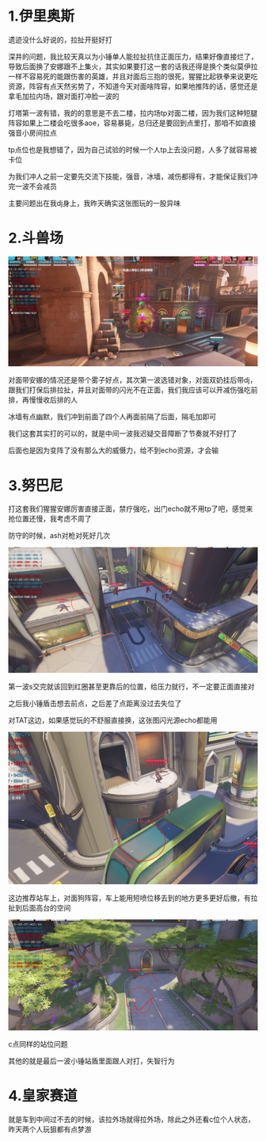 # 1.伊里奥斯

遗迹没什么好说的，拉扯开挺好打

深井的问题，我比较天真以为小锤单人能拉扯抗住正面压力，结果好像直接烂了，导致后面换了安娜跟不上集火，其实如果要打这一套的话我还得是换个类似莫伊拉一样不容易死的能跟伤害的英雄，并且对面后三抱的很死，猩猩比起铁拳来说更吃资源，阵容有点天然劣势了，不知道今天对面啥阵容，如果地推阵的话，感觉还是拿毛加拉内场，跟对面打冲脸一波的



灯塔第一波有错，我的的意思是不去二楼，拉内场tp对面二楼，因为我们这种短腿阵容如果上二楼会吃很多aoe，容易暴毙，总归还是要回到点里打，那咱不如直接强音小房间拉点

tp点位也是我想错了，因为自己试验的时候一个人tp上去没问题，人多了就容易被卡位

为我们冲人之前一定要先交流下技能，强音，冰墙，减伤都得有，才能保证我们冲完一波不会减员

主要问题出在我dj身上，我昨天确实这张图玩的一股异味



# 2.斗兽场

![image-20231210104916131](image/image-20231210104916131.png)

对面带安娜的情况还是带个雾子好点，其次第一波选错对象，对面双奶挂后带dj，跟我们打保后排拉扯，并且对面带的闪光不在正面，我们我应该可以开减伤强吃前排，再慢慢收后排的人

冰墙有点幽默，我们冲到前面了四个人再面前隔了后面，隔毛加即可

我们这套其实打的可以的，就是中间一波我迟疑交音障断了节奏就不好打了

后面也是因为变阵了没有那么大的威慑力，给不到echo资源，才会输



# 3.努巴尼

打这套我们猩猩安娜厉害直接正面，禁疗强吃，出门echo就不用tp了吧，感觉来抢位置还慢，我考虑不周了

防守的时候，ash对枪对死好几次

![image-20231210110614357](image/image-20231210110614357.png)

第一波s交完就该回到红圈甚至更靠后的位置，给压力就行，不一定要正面直接对

之后我小锤盾击想去前点，之后差了点距离没过去失位了

对TAT这边，如果感觉玩的不舒服直接换，这张图闪光源echo都能用

![image-20231210111016835](image/image-20231210111016835.png)

这边推荐站车上，对面狗阵容，车上能用短喷位移去到的地方更多更好后撤，有拉扯到后面高台的空间

![image-20231210111325156](image/image-20231210111325156.png)

c点同样的站位问题

其他的就是最后一波小锤站盾里面跟人对打，失智行为



# 4.皇家赛道

就是车到中间过不去的时候，该拉外场就得拉外场，除此之外还看c位个人状态，昨天两个人玩狙都有点梦游